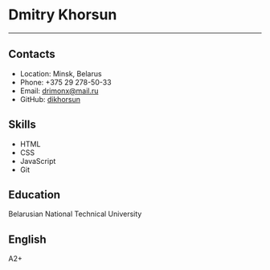 # Dmitry Khorsun
-------------------

## Contacts
* Location: Minsk, Belarus
* Phone: +375 29 278-50-33
* Email: drimonx@mail.ru
* GitHub: [dikhorsun](https://github.com/dikhorsun/)

## Skills
* HTML
* CSS
* JavaScript
* Git

## Education
Belarusian National Technical University

## English
А2+










